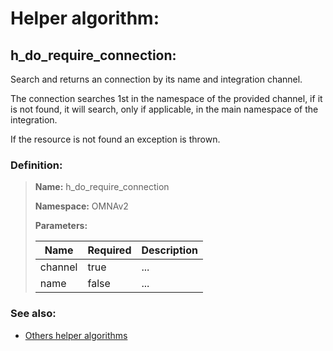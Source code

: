 # Helper algorithm:

## h_do_require_connection:

Search and returns an connection by its name and integration channel.

The connection searches 1st in the namespace of the provided channel, if it is not found, it will search, 
only if applicable, in the main namespace of the integration.

If the resource is not found an exception is thrown.
    
### Definition:

> **Name:** h_do_require_connection
> 
> **Namespace:** OMNAv2
>
> **Parameters:**
> 
> | Name | Required | Description |
> | --- | --- | --- |
> | channel | true | ... |
> | name | false | ... |

### See also:
* [Others helper algorithms](overview?id=h_do_require_connection)